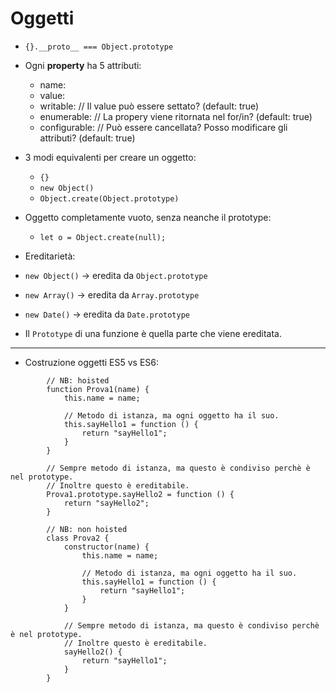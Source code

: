 # Oggetti
* `{}.__proto__ === Object.prototype`
* Ogni __property__ ha 5 attributi:
    * name:
    * value:
    * writable: // Il value può essere settato? (default: true)
    * enumerable: // La propery viene ritornata nel for/in? (default: true)
    * configurable: // Può essere cancellata? Posso modificare gli attributi? (default: true)
  
* 3 modi equivalenti per creare un oggetto:
  * `{}`
  * `new Object()`
  * `Object.create(Object.prototype)` 

* Oggetto completamente vuoto, senza neanche il prototype:
  * `let o = Object.create(null);`

* Ereditarietà:
 * `new Object()` -> eredita da `Object.prototype`
 * `new Array()` -> eredita da `Array.prototype`
 * `new Date()` -> eredita da `Date.prototype`

* Il `Prototype` di una funzione è quella parte che viene ereditata.

-----
* Costruzione oggetti ES5 vs ES6:
```
        // NB: hoisted
        function Prova1(name) {
            this.name = name;
            
            // Metodo di istanza, ma ogni oggetto ha il suo.
            this.sayHello1 = function () {
                return "sayHello1";
            }
        }
        
        // Sempre metodo di istanza, ma questo è condiviso perchè è nel prototype.
        // Inoltre questo è ereditabile.
        Prova1.prototype.sayHello2 = function () {
            return "sayHello2";
        }
```
```
        // NB: non hoisted
        class Prova2 {
            constructor(name) {
                this.name = name;

                // Metodo di istanza, ma ogni oggetto ha il suo.
                this.sayHello1 = function () {
                    return "sayHello1";
                }
            }

            // Sempre metodo di istanza, ma questo è condiviso perchè è nel prototype.
            // Inoltre questo è ereditabile.
            sayHello2() {
                return "sayHello1";
            }
        }
```